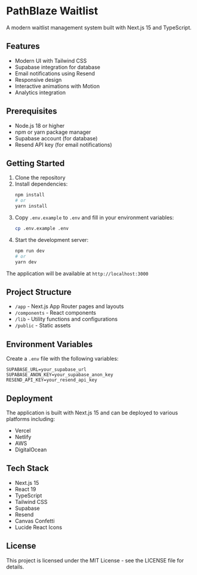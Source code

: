 # PathBlaze Waitlist

A modern waitlist management system built with Next.js 15 and TypeScript.

## Features

- Modern UI with Tailwind CSS
- Supabase integration for database
- Email notifications using Resend
- Responsive design
- Interactive animations with Motion
- Analytics integration

## Prerequisites

- Node.js 18 or higher
- npm or yarn package manager
- Supabase account (for database)
- Resend API key (for email notifications)

## Getting Started

1. Clone the repository
2. Install dependencies:
   ```bash
   npm install
   # or
   yarn install
   ```
3. Copy `.env.example` to `.env` and fill in your environment variables:
   ```bash
   cp .env.example .env
   ```
4. Start the development server:
   ```bash
   npm run dev
   # or
   yarn dev
   ```

The application will be available at `http://localhost:3000`

## Project Structure

- `/app` - Next.js App Router pages and layouts
- `/components` - React components
- `/lib` - Utility functions and configurations
- `/public` - Static assets

## Environment Variables

Create a `.env` file with the following variables:

```env
SUPABASE_URL=your_supabase_url
SUPABASE_ANON_KEY=your_supabase_anon_key
RESEND_API_KEY=your_resend_api_key
```

## Deployment

The application is built with Next.js 15 and can be deployed to various platforms including:

- Vercel
- Netlify
- AWS
- DigitalOcean

## Tech Stack

- Next.js 15
- React 19
- TypeScript
- Tailwind CSS
- Supabase
- Resend
- Canvas Confetti
- Lucide React Icons

## License

This project is licensed under the MIT License - see the LICENSE file for details.
